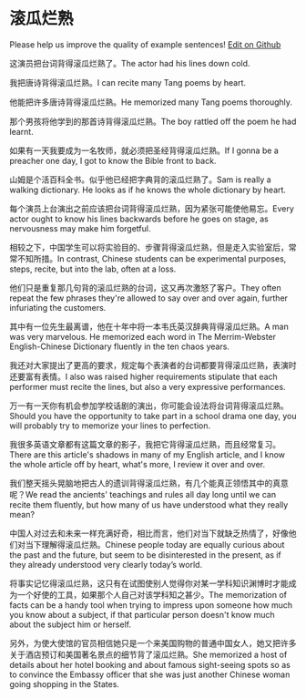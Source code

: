 # 滚瓜烂熟

Please help us improve the quality of example sentences! [Edit on Github](https://github.com/jiyushe/jiyu-example-sentence-source/blob/main/chinese/gungualanshu.md)

<p><span class="chinese">这演员把台词背得滚瓜烂熟了。</span><span class="english">The actor had his lines down cold.</span></p>

<p><span class="chinese">我把唐诗背得滚瓜烂熟。</span><span class="english">I can recite many Tang poems by heart.</span></p>

<p><span class="chinese">他能把许多唐诗背得滚瓜烂熟。</span><span class="english">He memorized many Tang poems thoroughly.</span></p>

<p><span class="chinese">那个男孩将他学到的那首诗背得滚瓜烂熟。</span><span class="english">The boy rattled off the poem he had learnt.</span></p>

<p><span class="chinese">如果有一天我要成为一名牧师，就必须把圣经背得滚瓜烂熟。</span><span class="english">If I gonna be a preacher one day, I got to know the Bible front to back.</span></p>

<p><span class="chinese">山姆是个活百科全书。似乎他已经把字典背的滚瓜烂熟了。</span><span class="english">Sam is really a walking dictionary. He looks as if he knows the whole dictionary by heart.</span></p>

<p><span class="chinese">每个演员上台演出之前应该把台词背得滚瓜烂熟，因为紧张可能使他易忘。</span><span class="english">Every actor ought to know his lines backwards before he goes on stage, as nervousness may make him forgetful.</span></p>

<p><span class="chinese">相较之下，中国学生可以将实验目的、步骤背得滚瓜烂熟，但是走入实验室后，常常不知所措。</span><span class="english">In contrast, Chinese students can be experimental purposes, steps, recite, but into the lab, often at a loss.</span></p>

<p><span class="chinese">他们只是重复那几句背的滚瓜烂熟的台词，这又再次激怒了客户。</span><span class="english">They often repeat the few phrases they're allowed to say over and over again, further infuriating the customers.</span></p>

<p><span class="chinese">其中有一位先生最离谱，他在十年中将一本韦氏英汉辞典背得滚瓜烂熟。</span><span class="english">A man was very marvelous. He memorized each word in The Merrim-Webster English-Chinese Dictionary fluently in the ten chaos years.</span></p>

<p><span class="chinese">我还对大家提出了更高的要求，规定每个表演者的台词都要背得滚瓜烂熟，表演时还要富有表情。</span><span class="english">I also was raised higher requirements stipulate that each performer must recite the lines, but also a very expressive performances.</span></p>

<p><span class="chinese">万一有一天你有机会参加学校话剧的演出，你可能会设法将台词背得滚瓜烂熟。</span><span class="english">Should you have the opportunity to take part in a school drama one day, you will probably try to memorize your lines to perfection.</span></p>

<p><span class="chinese">我很多英语文章都有这篇文章的影子，我把它背得滚瓜烂熟，而且经常复习。</span><span class="english">There are this article's shadows in many of my English article, and I know the whole article off by heart, what's more, I review it over and over.</span></p>

<p><span class="chinese">我们整天摇头晃脑地把古人的遗训背得滚瓜烂熟，有几个能真正领悟其中的真意呢？</span><span class="english">We read the ancients' teachings and rules all day long until we can recite them fluently, but how many of us have understood what they really mean?</span></p>

<p><span class="chinese">中国人对过去和未来一样充满好奇，相比而言，他们对当下就缺乏热情了，好像他们对当下理解得滚瓜烂熟。</span><span class="english">Chinese people today are equally curious about the past and the future, but seem to be disinterested in the present, as if they already understood very clearly today’s world.</span></p>

<p><span class="chinese">将事实记忆得滚瓜烂熟，这只有在试图使别人觉得你对某一学科知识渊博时才能成为一个好使的工具，如果那个人自己对该学科知之甚少。</span><span class="english">The memorization of facts can be a handy tool when trying to impress upon someone how much you know about a subject, if that particular person doesn't know much about the subject him or herself.</span></p>

<p><span class="chinese">另外，为使大使馆的官员相信她只是一个来美国购物的普通中国女人，她又把许多关于酒店预订和美国著名景点的细节背了滚瓜烂熟。</span><span class="english">She memorized a host of details about her hotel booking and about famous sight-seeing spots so as to convince the Embassy officer that she was just another Chinese woman going shopping in the States.</span></p>

